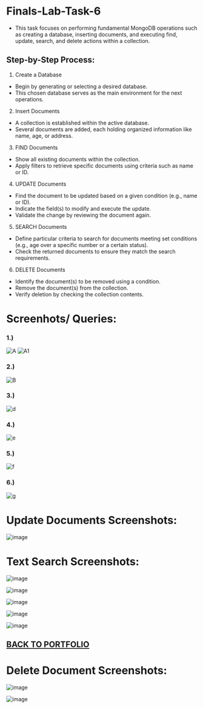 # Finals-Lab-Task-6
- This task focuses on performing fundamental MongoDB operations such as creating a database, inserting documents, and executing find, update, search, and delete actions within a collection.

## Step-by-Step Process:

1. Create a Database

* Begin by generating or selecting a desired database.
* This chosen database serves as the main environment for the next operations.

2. Insert Documents

* A collection is established within the active database.
* Several documents are added, each holding organized information like name, age, or address.

3. FIND Documents

* Show all existing documents within the collection.
* Apply filters to retrieve specific documents using criteria such as name or ID.

4. UPDATE Documents

* Find the document to be updated based on a given condition (e.g., name or ID).
* Indicate the field(s) to modify and execute the update.
* Validate the change by reviewing the document again.

5. SEARCH Documents

* Define particular criteria to search for documents meeting set conditions (e.g., age over a specific number or a certain status).
* Check the returned documents to ensure they match the search requirements.

6. DELETE Documents

* Identify the document(s) to be removed using a condition.
* Remove the document(s) from the collection.
* Verify deletion by checking the collection contents.

# Screenhots/ Queries:
### 1.)
![A](https://github.com/user-attachments/assets/163666b9-3b1b-47c7-aee8-2f565ce80aaa)
![A1](https://github.com/user-attachments/assets/211f545a-442a-472d-8216-9193d92eb787)
### 2.)
![B](https://github.com/user-attachments/assets/0461da5d-a8a5-4062-95ad-9176877d8844)
### 3.)
![d](https://github.com/user-attachments/assets/9c459131-1017-41eb-8ea3-bd2c9af38e2b)
### 4.)
![e](https://github.com/user-attachments/assets/326d35d4-3b26-4324-9877-c33fa930429a)
### 5.)
![f](https://github.com/user-attachments/assets/e1b07f99-71dd-4aa9-8252-62a4c008f5e7)
### 6.)
![g](https://github.com/user-attachments/assets/27d81af7-9678-4cd6-aa46-3361a8f023da)

# Update Documents Screenshots:
![image](https://github.com/user-attachments/assets/f2228f49-0d11-46af-93de-b9f2b8450d09)
  
# Text Search Screenshots:
![image](https://github.com/user-attachments/assets/0e6c60dd-f4a1-41bb-b144-4e4671ebc8c1)

![image](https://github.com/user-attachments/assets/6fdc5c6a-dd5c-4495-b394-a8f990a2a9c6)

![image](https://github.com/user-attachments/assets/032b9b75-081b-43d4-9938-2168185e511d)

![image](https://github.com/user-attachments/assets/52bbe888-1a1e-4371-8bce-210d6c93b55e)

![image](https://github.com/user-attachments/assets/4036d3f7-bc08-4637-8bef-41b332eb7bd4)

## [BACK TO PORTFOLIO](https://greidengueco.github.io/EDM-Portfolio/)

# Delete Document Screenshots:
![image](https://github.com/user-attachments/assets/0c4e428a-2e66-48e7-a98a-c11b3d66b27e)

![image](https://github.com/user-attachments/assets/d01d8798-dc5f-4309-a0a3-313ab8bfb459)
